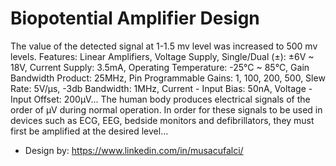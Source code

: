 # Biopotential Amplifier Design

  The value of the detected signal at 1-1.5 mv level was increased to 500 mv levels. Features: Linear Amplifiers, Voltage Supply, Single/Dual (±): ±6V ~ 18V, Current Supply: 3.5mA, Operating Temperature: -25°C ~ 85°C, Gain Bandwidth Product: 25MHz, Pin Programmable Gains: 1, 100, 200, 500, Slew Rate: 5V/µs, -3db Bandwidth: 1MHz, Current - Input Bias: 50nA, Voltage - Input Offset: 200µV... The human body produces electrical signals of the order of µV during normal operation. In order for these signals to be used in devices such as ECG, EEG, bedside monitors and defibrillators, they must first be amplified at the desired level...

- Design by: https://www.linkedin.com/in/musacufalci/
